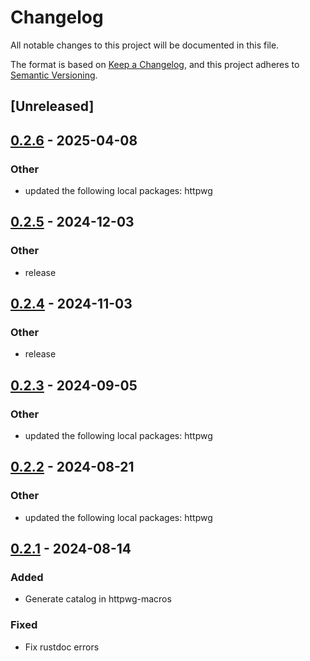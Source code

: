 # Changelog
All notable changes to this project will be documented in this file.

The format is based on [Keep a Changelog](https://keepachangelog.com/en/1.0.0/),
and this project adheres to [Semantic Versioning](https://semver.org/spec/v2.0.0.html).

## [Unreleased]

## [0.2.6](https://github.com/bearcove/loona/compare/httpwg-macros-v0.2.5...httpwg-macros-v0.2.6) - 2025-04-08

### Other

- updated the following local packages: httpwg

## [0.2.5](https://github.com/bearcove/loona/compare/httpwg-macros-v0.2.4...httpwg-macros-v0.2.5) - 2024-12-03

### Other

- release

## [0.2.4](https://github.com/bearcove/loona/compare/httpwg-macros-v0.2.3...httpwg-macros-v0.2.4) - 2024-11-03

### Other

- release

## [0.2.3](https://github.com/bearcove/loona/compare/httpwg-macros-v0.2.2...httpwg-macros-v0.2.3) - 2024-09-05

### Other
- updated the following local packages: httpwg

## [0.2.2](https://github.com/bearcove/loona/compare/httpwg-macros-v0.2.1...httpwg-macros-v0.2.2) - 2024-08-21

### Other
- updated the following local packages: httpwg

## [0.2.1](https://github.com/bearcove/loona/compare/httpwg-macros-v0.2.0...httpwg-macros-v0.2.1) - 2024-08-14

### Added
- Generate catalog in httpwg-macros

### Fixed
- Fix rustdoc errors
